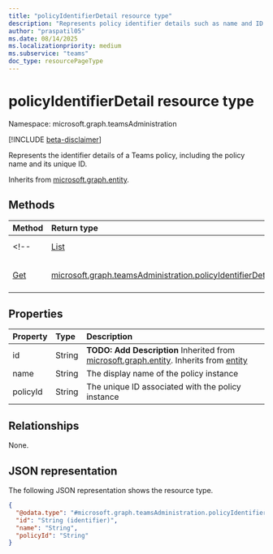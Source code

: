 ```yaml
---
title: "policyIdentifierDetail resource type"
description: "Represents policy identifier details such as name and ID of the Teams Policy"
author: "praspatil05"
ms.date: 08/14/2025
ms.localizationpriority: medium
ms.subservice: "teams"
doc_type: resourcePageType
---
```


# policyIdentifierDetail resource type

Namespace: microsoft.graph.teamsAdministration

[!INCLUDE [beta-disclaimer](../../includes/beta-disclaimer.md)]

Represents the identifier details of a Teams policy, including the policy name and its unique ID.

Inherits from [microsoft.graph.entity](../resources/entity.md).

## Methods
|Method|Return type|Description|
|:---|:---|:---|
<!-- |[List](../api/teamsadministration-policyidentifierdetail-list.md)|[microsoft.graph.teamsAdministration.policyIdentifierDetail](../resources/teamsadministration-policyidentifierdetail.md) collection|Get a list of the policyIdentifierDetail objects and their properties.| -->
|[Get](../api/teamsadministration-policyidentifierdetail-get.md)|[microsoft.graph.teamsAdministration.policyIdentifierDetail](../resources/teamsadministration-policyidentifierdetail.md)|Read the properties and relationships of [microsoft.graph.teamsAdministration.policyIdentifierDetail](../resources/teamsadministration-policyidentifierdetail.md) object.

## Properties
|Property|Type|Description|
|:---|:---|:---|
|id|String|**TODO: Add Description** Inherited from [microsoft.graph.entity](../resources/entity.md). Inherits from [entity](../resources/entity.md)|
|name|String|The display name of the policy instance|
|policyId|String|The unique ID associated with the policy instance|

## Relationships
None.

## JSON representation
The following JSON representation shows the resource type.
<!-- {
  "blockType": "resource",
  "keyProperty": "id",
  "@odata.type": "microsoft.graph.teamsAdministration.policyIdentifierDetail",
  "baseType": "microsoft.graph.entity",
  "openType": false
}
-->
``` json
{
  "@odata.type": "#microsoft.graph.teamsAdministration.policyIdentifierDetail",
  "id": "String (identifier)",
  "name": "String",
  "policyId": "String"
}
```

